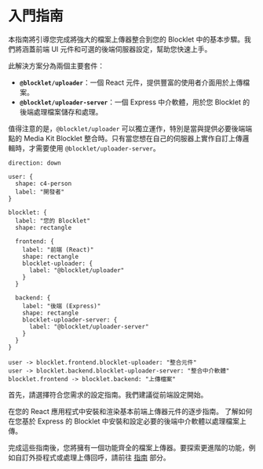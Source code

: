 # 入門指南

本指南將引導您完成將強大的檔案上傳器整合到您的 Blocklet 中的基本步驟。我們將涵蓋前端 UI 元件和可選的後端伺服器設定，幫助您快速上手。

此解決方案分為兩個主要套件：

- **`@blocklet/uploader`**：一個 React 元件，提供豐富的使用者介面用於上傳檔案。
- **`@blocklet/uploader-server`**：一個 Express 中介軟體，用於您 Blocklet 的後端處理檔案儲存和處理。

值得注意的是，`@blocklet/uploader` 可以獨立運作，特別是當與提供必要後端端點的 Media Kit Blocklet 整合時。只有當您想在自己的伺服器上實作自訂上傳邏輯時，才需要使用 `@blocklet/uploader-server`。

```d2
direction: down

user: {
  shape: c4-person
  label: "開發者"
}

blocklet: {
  label: "您的 Blocklet"
  shape: rectangle

  frontend: {
    label: "前端 (React)"
    shape: rectangle
    blocklet-uploader: {
      label: "@blocklet/uploader"
    }
  }

  backend: {
    label: "後端 (Express)"
    shape: rectangle
    blocklet-uploader-server: {
      label: "@blocklet/uploader-server"
    }
  }
}

user -> blocklet.frontend.blocklet-uploader: "整合元件"
user -> blocklet.backend.blocklet-uploader-server: "整合中介軟體"
blocklet.frontend -> blocklet.backend: "上傳檔案"
```

首先，請選擇符合您需求的設定指南。我們建議從前端設定開始。

<x-cards data-columns="2">
  <x-card data-title="前端設定 (@blocklet/uploader)" data-icon="lucide:layout-template" data-href="/getting-started/frontend-setup">
    在您的 React 應用程式中安裝和渲染基本前端上傳器元件的逐步指南。
  </x-card>
  <x-card data-title="後端設定 (@blocklet/uploader-server)" data-icon="lucide:server" data-href="/getting-started/backend-setup">
    了解如何在您基於 Express 的 Blocklet 中安裝和設定必要的後端中介軟體以處理檔案上傳。
  </x-card>
</x-cards>

完成這些指南後，您將擁有一個功能齊全的檔案上傳器。要探索更進階的功能，例如自訂外掛程式或處理上傳回呼，請前往 [指南](./guides.md) 部分。